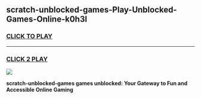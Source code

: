 
## scratch-unblocked-games-Play-Unblocked-Games-Online-k0h3l
<h3>
<a href="https://premium76.site?title=scratch-unblocked-games&ref=25A">CLICK TO PLAY</a></h3>
<hr>

<h3>
<a href="https://premium76.site?title=scratch-unblocked-games&ref=25A">CLICK 2 PLAY</a>
  
</h3>

<a href="https://premium76.site?title=scratch-unblocked-games&ref=25A"><img src="https://clearcache.store/games.png"></a>


**scratch-unblocked-games games unblocked: Your Gateway to Fun and Accessible Online Gaming**
